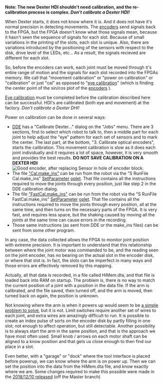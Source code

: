 **Note: The new Dexter HDI shouldn't need calibration, and the re-calibration process is complex. _Don't calibrate a Dexter HDI!_**

When Dexter starts, it does not know where it is. And it does not have it's normal precision in detecting movements. The [encoders](Encoders) send signals back to the FPGA, but the FPGA doesn't know what those signals mean, because it hasn't seen the sequence of signals for each slot. Because of small variations in the printing of the slots, each slot is unique. Also, there are variations introduced by the positioning of the sensors with respect to the disk, drive level of the LEDs, etc... As a result, the signals recieved are different for each slot. 

So, before the encoders can work, each joint must be moved through it's entire range of motion and the signals for each slot recorded into the FPGAs memory. We call that "movement calibration" or "power on calibration" or "calibration" or just "cal" as opposed to "[eye calibration](Encoders#calibration)" (which is finding the center point of the sin/cos plot of the [encoders](Encoders) ). 

[Eye calibration](Encoders#unit-circle) must be completed before the calibration described here can be successful. HDI's are calibrated (both eye and movement) at the factory. _Don't calibrate a Dexter DHI!_

Power on calibration can be done in several ways:
- [DDE](DDE) has a "Calibrate Dexter..." dialog on the "Jobs" menu. There are 3 sections, first to select which robot to talk to, then a middle part for each joint to help adjust the "eye" pattern for each set of sensors and to mark the center. The last part, at the bottom, "3. Calibrate optical encoders", starts the calibration. This movement calibration is slow as it does each joint individually and it requires a lot of space, however, it is very smooth and provides the best results. **DO NOT SAVE CALIBRATION ON A DEXTER HDI** <BR>![Good encoder, after replacing Sensor in hole of encoder block.](https://user-images.githubusercontent.com/419392/59716213-6d9df300-91ca-11e9-87d6-0b530f39fb61.png)
- The file ["Cal.make_ins"](https://github.com/HaddingtonDynamics/Dexter/blob/master/Firmware/Cal.make_ins) can be run from the robot via the "S RunFile Cal.make_ins" [SetParameter](set-parameter-oplet) [oplet](Command-oplet-instruction). That file contains all the instructions required to move the joints through every position, just like step 2 in the DDE calibration dialog.
- The file ["FastCal.make_ins"](https://github.com/HaddingtonDynamics/Dexter/blob/master/Firmware/FastCal.make_ins) can be run from the robot via the "S RunFile FastCal.make_ins" [SetParameter](set-parameter-oplet) [oplet](Command-oplet-instruction). That file contains all the instructions required to move the joints through every position, all at the same time, and then turns on the necessary parts of the FPGA. It is very fast, and requires less space, but the shaking caused by moving all the joints at the same time can cause errors in the recording.
- Those same instructions (as sent from DDE or the make_ins files) can be sent from some other program. 

In any case, the data collected allows the FPGA to monitor joint position with extreme precision. It is important to understand that this relationship between where the joint motor was commanded to be, and the reading seen on the joint encoder, has no bearing on the actual slot in the encoder disk, or where that slot is. In fact, the slots can be imperfect in many ways and those errors are effectively removed by this mapping.

Actually, all that data is recorded, in a file called HiMem.dta, and that file is loaded back into RAM on startup. The problem is, there is no way to match the current position of a joint with a position in the data file. If the arm is calibrated, and the file saved, then turned off, and the arm is moved, then turned back on again, the position is unknown. 

Not knowing where the arm is when it powers up would seem to be [a simple problem to solve](https://github.com/HaddingtonDynamics/Dexter/issues/5), but it is not. Limit switches require another set of wires to each joint, and extra wires are amazingly difficult to run. It is possible to create an index pulse of sorts on the encoder disk by partly filling in one slot; not enough to affect operation, but still detectable. Another possibility is to always start the arm in the same position, and that is the approach we have most often used. Small knob / arrows on each motor shaft can be aligned to a know position and that gets us close enough to then find our place in a slot. 

Even better, with a "garage" or "dock" where the tool interface is placed before powerup, we can know where the arm is on power up. Then we can set the position into the data from the HiMem.dta file, and know exactly where we are. Some changes required to make this possible were made in the [2018/12/10 released](https://github.com/HaddingtonDynamics/Dexter/commit/50257ea7178e0d76e99f8571c61051b56fff7421) (off the Master branch)

